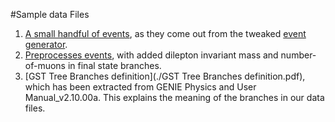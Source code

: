 #Sample data Files

1. [A small handful of events](./gntp.NuMI_C12_dilepton_inclusive.root), as they come out from the tweaked [event generator](../src/gNuMIExptEvGen.cxx).
2. [Preprocesses events](./ultralisk_server.gst.root), with added dilepton invariant mass and number-of-muons in final state branches.
3. [GST Tree Branches definition](./GST Tree Branches definition.pdf), which has been extracted from GENIE Physics and User Manual_v2.10.00a. This explains the meaning of the branches in our data files.

